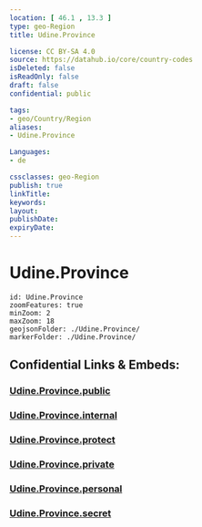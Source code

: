 ```yaml
---
location: [ 46.1 , 13.3 ] 
type: geo-Region
title: Udine.Province

license: CC BY-SA 4.0
source: https://datahub.io/core/country-codes
isDeleted: false
isReadOnly: false
draft: false
confidential: public

tags:
- geo/Country/Region
aliases:
- Udine.Province

Languages:
- de

cssclasses: geo-Region
publish: true
linkTitle: 
keywords: 
layout: 
publishDate: 
expiryDate: 
---
```


# Udine.Province

```leaflet
id: Udine.Province
zoomFeatures: true 
minZoom: 2 
maxZoom: 18
geojsonFolder: ./Udine.Province/
markerFolder: ./Udine.Province/
```


## Confidential Links & Embeds: 

### [Udine.Province.public](/_public/\Earth\Continent\Europe\Europe~South\Italy\regions~Italy\Friuli-Venezia_GiuliaUdine.Province.public.md) 

### [Udine.Province.internal](/_internal/\Earth\Continent\Europe\Europe~South\Italy\regions~Italy\Friuli-Venezia_GiuliaUdine.Province.internal.md) 

### [Udine.Province.protect](/_protect/\Earth\Continent\Europe\Europe~South\Italy\regions~Italy\Friuli-Venezia_GiuliaUdine.Province.protect.md) 

### [Udine.Province.private](/_private/\Earth\Continent\Europe\Europe~South\Italy\regions~Italy\Friuli-Venezia_GiuliaUdine.Province.private.md) 

### [Udine.Province.personal](/_personal/\Earth\Continent\Europe\Europe~South\Italy\regions~Italy\Friuli-Venezia_GiuliaUdine.Province.personal.md) 

### [Udine.Province.secret](/_secret/\Earth\Continent\Europe\Europe~South\Italy\regions~Italy\Friuli-Venezia_GiuliaUdine.Province.secret.md)

